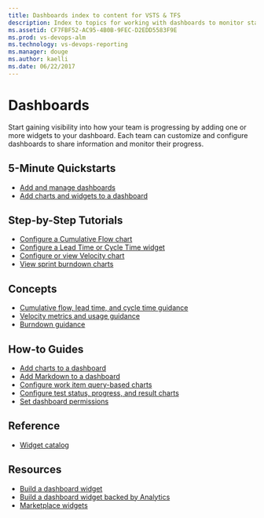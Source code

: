 ```yaml
---
title: Dashboards index to content for VSTS & TFS  
description: Index to topics for working with dashboards to monitor status and trends in VSTS and Team Foundation Server (TFS)  
ms.assetid: CF7FBF52-AC95-4B0B-9FEC-D2EDD5583F9E
ms.prod: vs-devops-alm
ms.technology: vs-devops-reporting
ms.manager: douge
ms.author: kaelli
ms.date: 06/22/2017
---
```


# Dashboards 

Start gaining visibility into how your team is progressing by adding one or more widgets to your dashboard. Each team can customize and configure dashboards to share information and monitor their progress.  

<!---
## Overview  
[Charts, dashboards, and widgets](overview.md)
-->

## 5-Minute Quickstarts  
- [Add and manage dashboards](dashboards.md)  
- [Add charts and widgets to a dashboard](add-widget-to-dashboard.md)  


## Step-by-Step Tutorials

- [Configure a Cumulative Flow chart](guidance/cumulative-flow.md)
- [Configure a Lead Time or Cycle Time widget](guidance/cycle-time-and-lead-time.md)
- [Configure or view Velocity chart](guidance/team-velocity.md)
- [View sprint burndown charts](/vsts/work/scrum/sprint-burndown?toc=/vsts/report/toc.json&bc=/vsts/report/breadcrumb/toc.json)

## Concepts
- [Cumulative flow, lead time, and cycle time guidance](guidance/cumulative-flow-cycle-lead-time-guidance.md)
- [Velocity metrics and usage guidance](guidance/velocity-guidance.md)
- [Burndown guidance](guidance/burndown-guidance.md)


## How-to Guides
- [Add charts to a dashboard](add-charts-to-dashboard.md)  
- [Add Markdown to a dashboard](add-markdown-to-dashboard.md)   
- [Configure work item query-based charts](charts.md)
- [Configure test status, progress, and result charts](/vsts/manual-test/getting-started/track-test-status?toc=/vsts/report/toc.json&bc=/vsts/report/breadcrumb/toc.json)  
- [Set dashboard permissions](dashboard-permissions.md)  


## Reference 
- [Widget catalog](widget-catalog.md)  
 
## Resources 

- [Build a dashboard widget](/vsts/extend/develop/add-dashboard-widget)  
- [Build a dashboard widget backed by Analytics](/vsts/extend/develop/add-odata-widget)  
- [Marketplace widgets](https://marketplace.visualstudio.com/search?term=widget&target=VSTS&category=All%20categories&sortBy=Relevance)  
 
   
